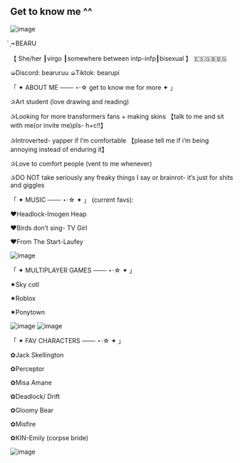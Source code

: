 ## Get to know me ^^
![image](https://github.com/user-attachments/assets/488d7d27-1be7-4078-becf-cca1988e41a1)

̗̀➛BEARU 

【 She/her ┃virgo ┃somewhere between intp-infp┃bisexual 】
🇪🇸🇬🇧🇧🇬

➭Discord: bearuruu
➭Tiktok: bearupi


 「 ✦ ABOUT ME ─── ⋆⋅☆ get to know me for more ✦ 」

✰Art student (love drawing and reading)

✰Looking for more transformers fans + making skins
【talk to me and sit with me(or invite me)pls- h+c!!】

✰Introverted- yapper if I’m comfortable
【please tell me if i’m being annoying instead of enduring it】

✰Love to comfort people (vent to me whenever)

✰DO NOT take seriously any freaky things I say or brainrot- it’s just for shits and giggles 

「 ✦ MUSIC  ─── ⋆⋅☆ ✦ 」
(current favs):

♥Headlock-Imogen Heap 

♥Birds don’t sing- TV Girl 

♥From The Start-Laufey

![image](https://github.com/user-attachments/assets/51bdd87f-7830-47a2-ad8c-d4df307f0c37)


「 ✦ MULTIPLAYER GAMES  ─── ⋆⋅☆  ✦ 」

✷Sky cotl 

✷Roblox

✷Ponytown

![image](https://github.com/user-attachments/assets/7810ef90-cc2b-4351-bb8d-38a4def4e42d)
![image](https://github.com/user-attachments/assets/235fae15-320b-45a0-8397-420684dadda9)

「 ✦ FAV CHARACTERS ─── ⋆⋅☆  ✦ 」

✿Jack Skellington 

✿Perceptor

✿Misa Amane

✿Deadlock/ Drift

✿Gloomy Bear

✿Misfire

✿KIN-Emily (corpse bride)

![image](https://github.com/user-attachments/assets/c8ef2f2c-7050-4314-ba43-71f46df9a547)




